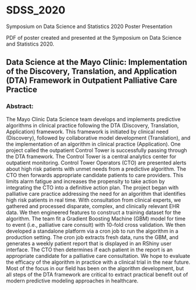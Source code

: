 # SDSS_2020
Symposium on Data Science and Statistics 2020 Poster Presentation

PDF of poster created and presented at the Symposium on Data Science and Statistics 2020. 

## Data Science at the Mayo Clinic: Implementation of the Discovery, Translation, and Application (DTA) Framework in Outpatient Palliative Care Practice


### Abstract:  
The Mayo Clinic Data Science team develops and implements predictive algorithms in clinical practice following the DTA (Discovery, Translation, Application) framework. This framework is initiated by clinical need (Discovery), followed by collaborative model development (Translation), and the implementation of an algorithm in clinical practice (Application). One project called the outpatient Control Tower is successfully passing through the DTA framework. The Control Tower is a central analytics center for outpatient monitoring. Control Tower Operators (CTO) are presented alerts about high risk patients with unmet needs from a predictive algorithm. The CTO then forwards appropriate candidate patients to care providers. This limits alarm fatigue and increases the propensity to take action by integrating the CTO into a definitive action plan. The project began with palliative care practice addressing the need for an algorithm that identifies high risk patients in real time. With consultation from clinical experts, we gathered and processed disparate, complex, and clinically relevant EHR data. We then engineered features to construct a training dataset for the algorithm. The team fit a Gradient Boosting Machine (GBM) model for time to event (i.e., palliative care consult) with 10-fold cross validation. We then developed a standalone platform via a cron job to run the algorithm in a production setting. The cron job extracts fresh data, runs the GBM, and generates a weekly patient report that is displayed in an RShiny user interface. The CTO then determines if each patient in the report is an appropriate candidate for a palliative care consultation. We hope to evaluate the efficacy of the algorithm in practice with a clinical trial in the near future. Most of the focus in our field has been on the algorithm development, but all steps of the DTA framework are critical to extract practical benefit out of modern predictive modeling approaches in healthcare.
